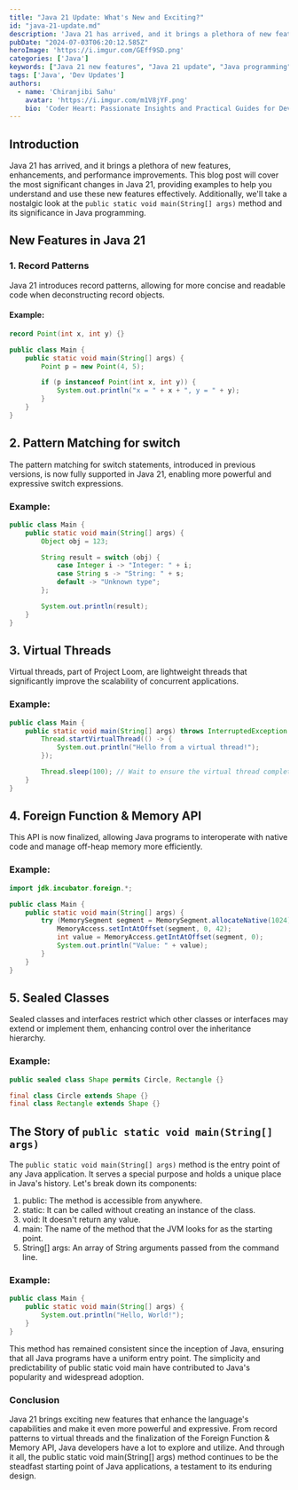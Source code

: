 ```yaml
---
title: "Java 21 Update: What's New and Exciting?"
id: "java-21-update.md"
description: 'Java 21 has arrived, and it brings a plethora of new features, enhancements, and performance improvements.'
pubDate: "2024-07-03T06:20:12.585Z"
heroImage: 'https://i.imgur.com/GEff9SD.png'
categories: ['Java']
keywords: ["Java 21 new features", "Java 21 update", "Java programming", "Java 21 enhancements", "Java 21 improvements", "latest Java release", "Java development", "Java 21 overview", "what's new in Java 21", "Java 21 features"]
tags: ['Java', 'Dev Updates']
authors:
  - name: 'Chiranjibi Sahu'
    avatar: 'https://i.imgur.com/m1V8jYF.png'
    bio: 'Coder Heart: Passionate Insights and Practical Guides for Developers'
---
```



## Introduction

Java 21 has arrived, and it brings a plethora of new features, enhancements, and performance improvements. This blog post will cover the most significant changes in Java 21, providing examples to help you understand and use these new features effectively. Additionally, we'll take a nostalgic look at the `public static void main(String[] args)` method and its significance in Java programming.

## New Features in Java 21

### 1. Record Patterns

Java 21 introduces record patterns, allowing for more concise and readable code when deconstructing record objects.

#### Example:

```java
record Point(int x, int y) {}

public class Main {
    public static void main(String[] args) {
        Point p = new Point(4, 5);

        if (p instanceof Point(int x, int y)) {
            System.out.println("x = " + x + ", y = " + y);
        }
    }
}

```

## 2. Pattern Matching for switch

The pattern matching for switch statements, introduced in previous versions, is now fully supported in Java 21, enabling more powerful and expressive switch expressions.

### Example:

```java
public class Main {
    public static void main(String[] args) {
        Object obj = 123;

        String result = switch (obj) {
            case Integer i -> "Integer: " + i;
            case String s -> "String: " + s;
            default -> "Unknown type";
        };

        System.out.println(result);
    }
}
```

## 3. Virtual Threads

Virtual threads, part of Project Loom, are lightweight threads that significantly improve the scalability of concurrent applications.

### Example:

```java
public class Main {
    public static void main(String[] args) throws InterruptedException {
        Thread.startVirtualThread(() -> {
            System.out.println("Hello from a virtual thread!");
        });

        Thread.sleep(100); // Wait to ensure the virtual thread completes
    }
}
```

## 4. Foreign Function & Memory API

This API is now finalized, allowing Java programs to interoperate with native code and manage off-heap memory more efficiently.

### Example:

```java
import jdk.incubator.foreign.*;

public class Main {
    public static void main(String[] args) {
        try (MemorySegment segment = MemorySegment.allocateNative(1024)) {
            MemoryAccess.setIntAtOffset(segment, 0, 42);
            int value = MemoryAccess.getIntAtOffset(segment, 0);
            System.out.println("Value: " + value);
        }
    }
}
```

## 5. Sealed Classes

Sealed classes and interfaces restrict which other classes or interfaces may extend or implement them, enhancing control over the inheritance hierarchy.

### Example:

```java
public sealed class Shape permits Circle, Rectangle {}

final class Circle extends Shape {}
final class Rectangle extends Shape {}

```
## The Story of `public static void main(String[] args)`

The `public static void main(String[] args)` method is the entry point of any Java application. It serves a special purpose and holds a unique place in Java's history. Let's break down its components:

1. public: The method is accessible from anywhere.
2. static: It can be called without creating an instance of the class.
3. void: It doesn't return any value.
4. main: The name of the method that the JVM looks for as the starting point.
5. String[] args: An array of String arguments passed from the command line.

### Example:

```java
public class Main {
    public static void main(String[] args) {
        System.out.println("Hello, World!");
    }
}
```
This method has remained consistent since the inception of Java, ensuring that all Java programs have a uniform entry point. The simplicity and predictability of public static void main have contributed to Java's popularity and widespread adoption.

### Conclusion

Java 21 brings exciting new features that enhance the language's capabilities and make it even more powerful and expressive. From record patterns to virtual threads and the finalization of the Foreign Function & Memory API, Java developers have a lot to explore and utilize. And through it all, the public static void main(String[] args) method continues to be the steadfast starting point of Java applications, a testament to its enduring design.